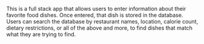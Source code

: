 This is a full stack app that allows users to enter information about their favorite food dishes. Once entered, that dish is stored in the database. Users can search the database by restaurant names, location, calorie count, dietary restrictions, or all of the above and more, to find dishes that match what they are trying to find.

